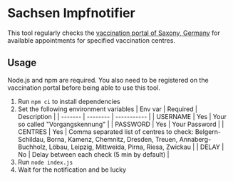# Sachsen Impfnotifier

This tool regularly checks the [vaccination portal of Saxony, Germany](https://sachsen.impfterminvergabe.de) for available appointments for specified vaccination centres.

## Usage

Node.js and npm are required. You also need to be registered on the vaccination portal before being able to use this tool.

1. Run `npm ci` to install dependencies
2. Set the following environment variables
   | Env var | Required | Description |
   | ------- | -------- | ----------- |
   | USERNAME | Yes | Your so called "Vorgangskennung" |
   | PASSWORD | Yes | Your Password |
   | CENTRES | Yes | Comma separated list of centres to check: Belgern-Schildau, Borna, Kamenz, Chemnitz, Dresden, Treuen, Annaberg-Buchholz, Löbau, Leipzig, Mittweida, Pirna, Riesa, Zwickau |
   | DELAY | No | Delay between each check (5 min by default) |
3. Run `node index.js`
4. Wait for the notification and be lucky
